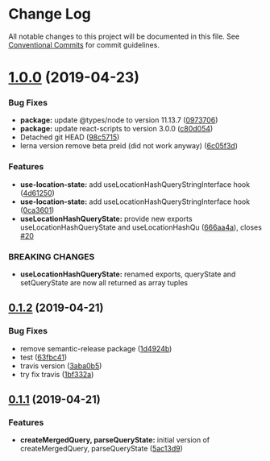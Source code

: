 # Change Log

All notable changes to this project will be documented in this file.
See [Conventional Commits](https://conventionalcommits.org) for commit guidelines.

# [1.0.0](https://github.com/xiel/location-state/compare/v0.1.2...v1.0.0) (2019-04-23)


### Bug Fixes

* **package:** update @types/node to version 11.13.7 ([0973706](https://github.com/xiel/location-state/commit/0973706))
* **package:** update react-scripts to version 3.0.0 ([c80d054](https://github.com/xiel/location-state/commit/c80d054))
* Detached git HEAD ([98c5715](https://github.com/xiel/location-state/commit/98c5715))
* lerna version remove beta preid (did not work anyway) ([6c05f3d](https://github.com/xiel/location-state/commit/6c05f3d))


### Features

* **use-location-state:** add useLocationHashQueryStringInterface hook ([4d61250](https://github.com/xiel/location-state/commit/4d61250))
* **use-location-state:** add useLocationHashQueryStringInterface hook ([0ca3601](https://github.com/xiel/location-state/commit/0ca3601))
* **useLocationHashQueryState:** provide new exports useLocationHashQueryState and useLocationHashQu ([666aa4a](https://github.com/xiel/location-state/commit/666aa4a)), closes [#20](https://github.com/xiel/location-state/issues/20)


### BREAKING CHANGES

* **useLocationHashQueryState:** renamed exports, queryState and setQueryState are now all returned as array tuples





## [0.1.2](https://github.com/xiel/location-state/compare/v0.1.1...v0.1.2) (2019-04-21)


### Bug Fixes

* remove semantic-release package ([1d4924b](https://github.com/xiel/location-state/commit/1d4924b))
* test ([63fbc41](https://github.com/xiel/location-state/commit/63fbc41))
* travis version ([3aba0b5](https://github.com/xiel/location-state/commit/3aba0b5))
* try fix travis ([1bf332a](https://github.com/xiel/location-state/commit/1bf332a))





## [0.1.1](https://github.com/xiel/location-state/compare/v0.0.1-alpha.2...v0.1.1) (2019-04-21)


### Features

* **createMergedQuery, parseQueryState:** initial version of createMergedQuery, parseQueryState ([5ac13d9](https://github.com/xiel/location-state/commit/5ac13d9))
